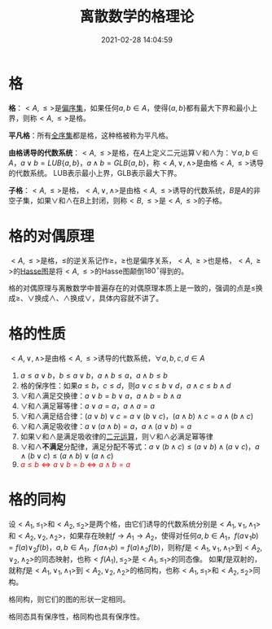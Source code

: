 ﻿---
title: 离散数学的格理论
date: 2021-02-28 14:04:59
summary: 本文介绍格的基本概念。
mathjax: true
tags:
- 离散数学
categories:
- 计算机科学的数学基础
---

# 格

**格**：$<A,≤>$是[偏序集](https://blankspace.blog.csdn.net/article/details/113792569)，如果任何$a,b\in{A}$，使得$\{a,b\}$都有最大下界和最小上界，则称$<A,≤>$是格。

**平凡格**：所有[全序集](https://blankspace.blog.csdn.net/article/details/113792569)都是格，这种格被称为平凡格。

**由格诱导的代数系统**：$<A,≤>$是格，在$A$上定义二元运算$\vee$和$\wedge$为：$∀a,b\in{A}$，$a\vee{b}=LUB\{a,b\}$，$a\wedge{b}=GLB\{a,b\}$，称$<A,\vee,\wedge>$是由格$<A,≤>$诱导的代数系统。
LUB表示最小上界，GLB表示最大下界。

**子格**：$<A,≤>$是格，$<A,\vee,\wedge>$是由格$<A,≤>$诱导的代数系统，$B$是$A$的非空子集，如果$\vee$和$\wedge$在$B$上封闭，则称$<B,≤>$是$<A,≤>$的子格。

# 格的对偶原理

$<A,≤>$是格，$≤$的逆关系记作$≥$，$≥$也是偏序关系，$<A,≥>$也是格，$<A,≥>$的[Hasse图](https://blankspace.blog.csdn.net/article/details/113794710)是将$<A,≤>$的Hasse图颠倒$180^{\circ}$得到的。

格的对偶原理与离散数学中普遍存在的对偶原理本质上是一致的，强调的点是$≤$换成$≥$、$\vee$换成$\wedge$、$\wedge$换成$\vee$，具体内容就不讲了。

# 格的性质

$<A,\vee,\wedge>$是由格$<A,≤>$诱导的代数系统，$∀a,b,c,d\in{A}$

1. $a≤a\vee{b}$，$b≤a\vee{b}$，$a\wedge{b}≤a$，$a\wedge{b}≤b$
2. 格的保序性：如果$a≤b$，$c≤d$，则$a\vee{c}≤b\vee{d}$，$a\wedge{c}≤b\wedge{d}$
3. $\vee$和$\wedge$满足交换律：$a\vee{b}=b\vee{a}$，$a\wedge{b}=b\wedge{a}$
4. $\vee$和$\wedge$满足幂等律：$a\vee{a}=a$，$a\wedge{a}=a$
5. $\vee$和$\wedge$满足结合律：$(a\vee{b})\vee{c}=a\vee({b}\vee{c})$，$(a\wedge{b})\wedge{c}=a\wedge({b}\wedge{c})$
6. $\vee$和$\wedge$满足吸收律：$a\vee({a}\wedge{b})=a$，$a\wedge({a}\vee{b})=a$
7. 如果$\vee$和$\wedge$是满足吸收律的[二元运算](https://blankspace.blog.csdn.net/article/details/114112478)，则$\vee$和$\wedge$必满足幂等律
8. $\vee$和$\wedge$**不满足**分配律，满足分配不等式：$a\vee({b}\wedge{c})≤(a\vee{b})\wedge(a\vee{c})$，$a\wedge({b}\vee{c})≤(a\wedge{b})\vee(a\wedge{c})$
9. <font color="red">$a≤b⇔a\vee{b}=b⇔a\wedge{b}=a$</font>

# 格的同构

设$<A_{1},≤_{1}>$和$<A_{2},≤_{2}>$是两个格，由它们诱导的代数系统分别是$<A_{1},\vee_{1},\wedge_{1}>$和$<A_{2},\vee_{2},\wedge_{2}>$，如果存在映射$f→A_{1}→A_{2}$，使得对任何$a,b\in{A_{1}}$，$f(a\vee_{1}{b})=f(a)\vee_{2}{f(b)}$，$a,b\in{A_{1}}$，$f(a\wedge_{1}{b})=f(a)\wedge_{2}{f(b)}$，则称$f$是$<A_{1},\vee_{1},\wedge_{1}>$到$<A_{2},\vee_{2},\wedge_{2}>$的同态映射，也称$<f(A_{1}),≤_{2}>$是$<A_{1},≤_{1}>$的同态像。
如果$f$是双射的，就称$f$是$<A_{1},\vee_{1},\wedge_{1}>$到$<A_{2},\vee_{2},\wedge_{2}>$的格同构，也称$<A_{1},≤_{1}>$和$<A_{2},≤_{2}>$同构。

格同构，则它们的图的形状一定相同。

格同态具有保序性，格同构也具有保序性。

